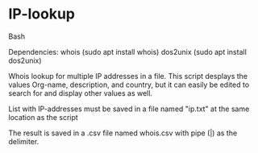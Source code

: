 # IP-lookup
Bash

Dependencies:
whois (sudo apt install whois)
dos2unix (sudo apt install dos2unix)

Whois lookup for multiple IP addresses in a file.
This script desplays the values Org-name, description, and country, but it can easily be edited to search for and display other values as well.

List with IP-addresses must be saved in a file named "ip.txt" at the same location as the script

The result is saved in a .csv file named whois.csv with pipe (|) as the delimiter.
